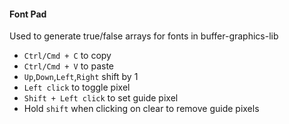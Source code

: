 #### Font Pad

Used to generate true/false arrays for fonts in buffer-graphics-lib

* `Ctrl/Cmd + C` to copy
* `Ctrl/Cmd + V` to paste
* `Up`,`Down`,`Left`,`Right` shift by 1
* `Left click` to toggle pixel
* `Shift + Left click` to set guide pixel
* Hold `shift` when clicking on clear to remove guide pixels
